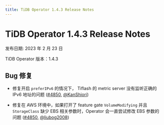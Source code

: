 ```yaml
---
title: TiDB Operator 1.4.3 Release Notes
---
```


# TiDB Operator 1.4.3 Release Notes

发布日期: 2023 年 2 月 23 日

TiDB Operator 版本：1.4.3

## Bug 修复


- 修复开启 `preferIPv6` 的情况下， Tiflash 的 metric server 没有监听正确的 IPv6 地址的问题 ([#4850](https://github.com/pingcap/tidb-operator/pull/4889), [@KanShiori](https://github.com/KanShiori))

- 修复在 AWS 环境中，如果打开了 feature gate `VolumeModifying` 并且 `StorageClass` 缺少 EBS 相关参数时，Operator 会一直尝试修改 EBS 参数的问题 ([#4850](https://github.com/pingcap/tidb-operator/pull/4892), [@liubog2008](https://github.com/liubog2008))
